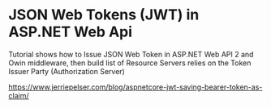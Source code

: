JSON Web Tokens (JWT) in ASP.NET Web Api
===============

Tutorial shows how to Issue JSON Web Token in ASP.NET Web API 2 and Owin middleware, then build list of Resource Servers relies on the Token Issuer Party (Authorization Server)

https://www.jerriepelser.com/blog/aspnetcore-jwt-saving-bearer-token-as-claim/
